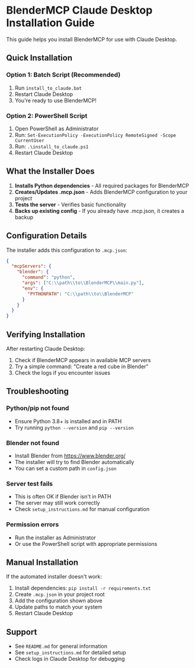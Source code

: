 # BlenderMCP Claude Desktop Installation Guide

This guide helps you install BlenderMCP for use with Claude Desktop.

## Quick Installation

### Option 1: Batch Script (Recommended)
1. Run `install_to_claude.bat`
2. Restart Claude Desktop
3. You're ready to use BlenderMCP!

### Option 2: PowerShell Script
1. Open PowerShell as Administrator
2. Run: `Set-ExecutionPolicy -ExecutionPolicy RemoteSigned -Scope CurrentUser`
3. Run: `.\install_to_claude.ps1`
4. Restart Claude Desktop

## What the Installer Does

1. **Installs Python dependencies** - All required packages for BlenderMCP
2. **Creates/Updates .mcp.json** - Adds BlenderMCP configuration to your project
3. **Tests the server** - Verifies basic functionality
4. **Backs up existing config** - If you already have .mcp.json, it creates a backup

## Configuration Details

The installer adds this configuration to `.mcp.json`:

```json
{
  "mcpServers": {
    "blender": {
      "command": "python",
      "args": ["C:\\path\\to\\BlenderMCP\\main.py"],
      "env": {
        "PYTHONPATH": "C:\\path\\to\\BlenderMCP"
      }
    }
  }
}
```

## Verifying Installation

After restarting Claude Desktop:

1. Check if BlenderMCP appears in available MCP servers
2. Try a simple command: "Create a red cube in Blender"
3. Check the logs if you encounter issues

## Troubleshooting

### Python/pip not found
- Ensure Python 3.8+ is installed and in PATH
- Try running `python --version` and `pip --version`

### Blender not found
- Install Blender from https://www.blender.org/
- The installer will try to find Blender automatically
- You can set a custom path in `config.json`

### Server test fails
- This is often OK if Blender isn't in PATH
- The server may still work correctly
- Check `setup_instructions.md` for manual configuration

### Permission errors
- Run the installer as Administrator
- Or use the PowerShell script with appropriate permissions

## Manual Installation

If the automated installer doesn't work:

1. Install dependencies: `pip install -r requirements.txt`
2. Create `.mcp.json` in your project root
3. Add the configuration shown above
4. Update paths to match your system
5. Restart Claude Desktop

## Support

- See `README.md` for general information
- See `setup_instructions.md` for detailed setup
- Check logs in Claude Desktop for debugging